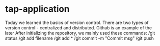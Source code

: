 # tap-application
Today we learned the basics of version control. 
There are two types of version control - centralized and distributed.
Github is an example of the later
After initializing the repository, we mainly used these commands:
/git status
/git add filename
/git add *
/git commit -m "Commit msg"
/git push
